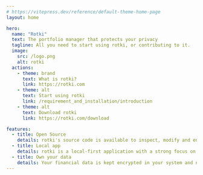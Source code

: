 ```yaml
---
# https://vitepress.dev/reference/default-theme-home-page
layout: home

hero:
  name: "Rotki"
  text: The portfolio manager that protects your privacy
  tagline: All you need to start using rotki, or contributing to it.
  image:
    src: /logo.png
    alt: rotki
  actions:
    - theme: brand
      text: What is rotki?
      link: https://rotki.com
    - theme: alt
      text: Start using rotki
      link: /requirement_and_installation/introduction
    - theme: alt
      text: Download rotki
      link: https://rotki.com/download

features:
  - title: Open Source
    details: rotki's source code is available to inspect, modify and enhance.
  - title: Local app
    details: rotki is a local-first application with a strong focus on user privacy.
  - title: Own your data
    details: Your financial data is kept encrypted in your system and not shared with third parties.
---
```


